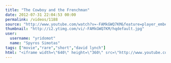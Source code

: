 ```yaml
---
title: "The Cowboy and the Frenchman"
date: 2012-07-31 22:04:53 00:00
permalink: /videos/1188
source: "http://www.youtube.com/watch?v=-FAMkGWQ7KM&feature=player_embedded#"
thumbnail: "http://i2.ytimg.com/vi/-FAMkGWQ7KM/hqdefault.jpg"
user:
  username: "yridomot"
  name: "Spyros Simotas"
tags: ["movie","rare","short","david lynch"]
html: "<iframe width=\"640\" height=\"360\" src=\"http://www.youtube.com/embed/-FAMkGWQ7KM?wmode=transparent&fs=1&feature=oembed\" frameborder=\"0\" allowfullscreen></iframe>"
---
```


